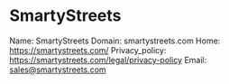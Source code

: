 
# SmartyStreets

Name: SmartyStreets
Domain: smartystreets.com
Home: https://smartystreets.com/
Privacy_policy: https://smartystreets.com/legal/privacy-policy
Email: sales@smartystreets.com
